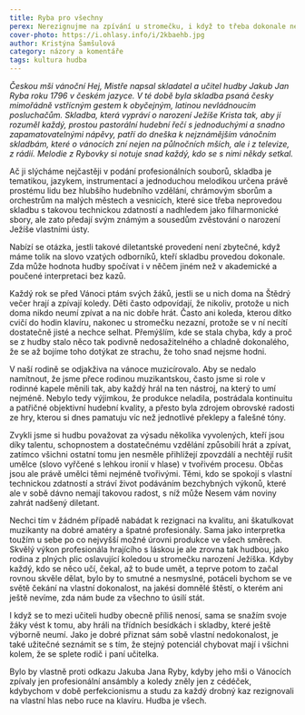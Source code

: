 ```yaml
---
title: Ryba pro všechny
perex: Nerezignujme na zpívání u stromečku, i když to třeba dokonale neumíme.
cover-photo: https://i.ohlasy.info/i/2kbaehb.jpg
author: Kristýna Šamšulová
category: názory a komentáře
tags: kultura hudba
---
```


*Českou mši vánoční Hej, Mistře napsal skladatel a učitel hudby Jakub Jan Ryba roku 1796 v českém jazyce. V té době byla skladba psaná česky mimořádně vstřícným gestem k obyčejným, latinou nevládnoucím posluchačům. Skladba, která vypráví o narození Ježíše Krista tak, aby jí rozuměl každý, prostou pastorální hudební řečí s jednoduchými a snadno zapamatovatelnými nápěvy, patří do dneška k nejznámějším vánočním skladbám, které o vánocích zní nejen na půlnočních mších, ale i z televize, z rádií. Melodie z Rybovky si notuje snad každý, kdo se s nimi někdy setkal.*

Ač ji slýcháme nejčastěji v podání profesionálních souborů, skladba je tematikou, jazykem, instrumentací a jednoduchou melodikou určena právě prostému lidu bez hlubšího hudebního vzdělání, chrámovým sborům a orchestrům na malých městech a vesnicích, které sice třeba neprovedou skladbu s takovou technickou zdatností a nadhledem jako filharmonické sbory, ale zato předají svým známým a sousedům zvěstování o narození Ježíše vlastními ústy. 

Nabízí se otázka, jestli takové diletantské provedení není zbytečné, když máme tolik na slovo vzatých odborníků, kteří skladbu provedou dokonale. Zda může hodnota hudby spočívat i v něčem jiném než v akademické a poučené interpretaci bez kazů.

Každý rok se před Vánoci ptám svých žáků, jestli se u nich doma na Štědrý večer hrají a zpívají koledy. Děti často odpovídají, že nikoliv, protože u nich doma nikdo neumí zpívat a na nic dobře hrát. Často ani koleda, kterou dítko cvičí do hodin klavíru, nakonec u stromečku nezazní, protože se v ní necítí dostatečně jisté a nechce selhat. Přemýšlím, kde se stala chyba, kdy a proč se z hudby stalo něco tak podivně nedosažitelného a chladně dokonalého, že se až bojíme toho dotýkat ze strachu, že toho snad nejsme hodni. 

V naší rodině se odjakživa na vánoce muzicírovalo. Aby se nedalo namítnout, že jsme přece rodinou muzikantskou, často jsme si role v rodinné kapele měnili tak, aby každý hrál na ten nástroj, na který to umí nejméně. Nebylo tedy výjimkou, že produkce neladila, postrádala kontinuitu a patřičné objektivní hudební kvality, a přesto byla zdrojem obrovské radosti ze hry, kterou si dnes pamatuju víc než jednotlivé překlepy a falešné tóny. 

Zvykli jsme si hudbu považovat za výsadu několika vyvolených, kteří jsou díky talentu, schopnostem a dostatečnému vzdělání způsobilí hrát a zpívat, zatímco všichni ostatní tomu jen nesměle přihlížejí zpovzdálí a nechtějí rušit umělce (slovo vyřčené s lehkou ironií v hlase) v tvořivém procesu. Občas jsou ale právě umělci těmi nejméně tvořivými. Těmi, kdo se spokojí s vlastní technickou zdatností a stráví život podáváním bezchybných výkonů, které ale v sobě dávno nemají takovou radost, s níž může Nesem vám noviny zahrát nadšený diletant.

Nechci tím v žádném případě nabádat k rezignaci na kvalitu, ani škatulkovat muzikanty na dobré amatéry a špatné profesionály. Sama jako interpretka toužím u sebe po co nejvyšší možné úrovni produkce ve všech směrech. Skvělý výkon profesionála hrajícího s láskou je ale zrovna tak hudbou, jako rodina z plných plic oslavující koledou u stromečku narození Ježíška. Kdyby každý, kdo se něco učí, čekal, až to bude umět, a teprve potom to začal rovnou skvěle dělat, bylo by to smutné a nesmyslné, potáceli bychom se ve světě čekání na vlastní dokonalost, na jakési domnělé štěstí, o kterém ani ještě nevíme, zda nám bude za všechno to úsilí stát.

I když se to mezi učiteli hudby obecně příliš nenosí, sama se snažím svoje žáky vést k tomu, aby hráli na třídních besídkách i skladby, které ještě výborně neumí. Jako je dobré přiznat sám sobě vlastní nedokonalost, je také užitečné seznámit se s tím, že stejný potenciál chybovat mají i všichni kolem, že se splete rodič i paní učitelka. 

Bylo by vlastně proti odkazu Jakuba Jana Ryby, kdyby jeho mši o Vánocích zpívaly jen profesionální ansámbly a koledy zněly jen z cédéček, kdybychom v době perfekcionismu a studu za každý drobný kaz rezignovali na vlastní hlas nebo ruce na klavíru. Hudba je všech. 
